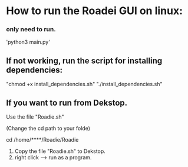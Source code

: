 # How to run the Roadei GUI on linux:

### only need to run.

'python3 main.py'




## If not working, run the script for installing dependencies:

"chmod +x install_dependencies.sh"
"./install_dependencies.sh"




## If you want to run from Dekstop.

Use the file "Roadie.sh"

(Change the cd path to your folde)

cd /home/****/Roadie/Roadie

1. Copy the file "Roadie.sh" to Dekstop.
2. right click --> run as a program.
